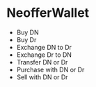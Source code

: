 # NeofferWallet

* Buy DN
* Buy Dr
* Exchange DN to Dr
* Exchange Dr to DN
* Transfer DN or Dr
* Purchase with DN or Dr
* Sell with DN or Dr
